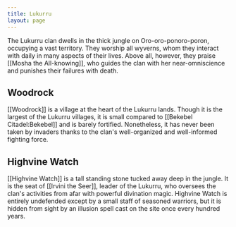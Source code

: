 ```yaml
---
title: Lukurru
layout: page
---
```


The Lukurru clan dwells in the thick jungle on Oro-oro-ponoro-poron, occupying a vast territory. They worship all wyverns, whom they interact with daily in many aspects of their lives. Above all, however, they praise [[Mosha the All-knowing]], who guides the clan with her near-omniscience and punishes their failures with death.

## Woodrock

[[Woodrock]] is a village at the heart of the Lukurru lands. Though it is the largest of the Lukurru villages, it is small compared to [[Bekebel Citadel:Bekebel]] and is barely fortified. Nonetheless, it has never been taken by invaders thanks to the clan's well-organized and well-informed fighting force.

## Highvine Watch

[[Highvine Watch]] is a tall standing stone tucked away deep in the jungle. It is the seat of [[Irvini the Seer]], leader of the Lukurru, who oversees the clan's activities from afar with powerful divination magic. Highvine Watch is entirely undefended except by a small staff of seasoned warriors, but it is hidden from sight by an illusion spell cast on the site once every hundred years.
